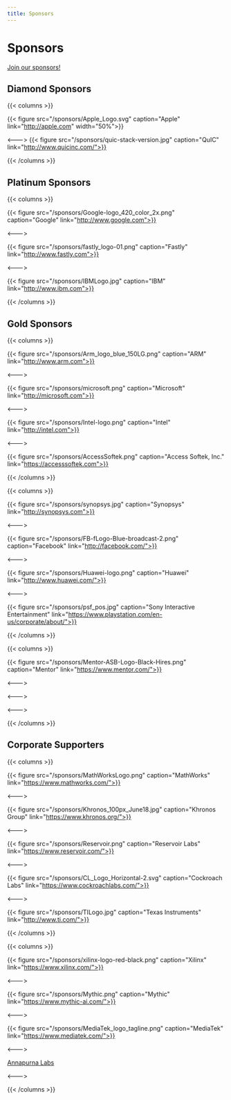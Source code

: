 ```yaml
---
title: Sponsors
---
```

# Sponsors
[Join our sponsors!](/documents/sponsorship/LLVMFoundation-Sponsorship-20190802.pdf)

## Diamond Sponsors
{{< columns >}}

{{< figure src="/sponsors/Apple_Logo.svg" caption="Apple" link="http://apple.com" width="50%">}}

<--->
{{< figure src="/sponsors/quic-stack-version.jpg" caption="QuIC" link="http://www.quicinc.com/">}}
 
{{< /columns >}}

## Platinum Sponsors
{{< columns >}}

{{< figure src="/sponsors/Google-logo_420_color_2x.png" caption="Google" link="http://www.google.com">}}

<--->

{{< figure src="/sponsors/fastly_logo-01.png" caption="Fastly" link="http://www.fastly.com">}}

<--->

{{< figure src="/sponsors/IBMLogo.jpg" caption="IBM" link="http://www.ibm.com">}}

{{< /columns >}}


## Gold Sponsors
{{< columns >}}

{{< figure src="/sponsors/Arm_logo_blue_150LG.png" caption="ARM" link="http://www.arm.com">}}

<--->

{{< figure src="/sponsors/microsoft.png" caption="Microsoft" link="http://microsoft.com">}}

<--->

{{< figure src="/sponsors/Intel-logo.png" caption="Intel" link="http://intel.com">}}

<--->

{{< figure src="/sponsors/AccessSoftek.png" caption="Access Softek, Inc." link="https://accesssoftek.com">}}

{{< /columns >}}

{{< columns >}}

{{< figure src="/sponsors/synopsys.jpg" caption="Synopsys" link="http://synopsys.com">}}

<--->

{{< figure src="/sponsors/FB-fLogo-Blue-broadcast-2.png" caption="Facebook" link="http://facebook.com/">}}

<--->

{{< figure src="/sponsors/Huawei-logo.png" caption="Huawei" link="http://www.huawei.com/">}}

<--->

{{< figure src="/sponsors/psf_pos.jpg" caption="Sony Interactive Entertainment" link="https://www.playstation.com/en-us/corporate/about/">}}

{{< /columns >}}

{{< columns >}}

{{< figure src="/sponsors/Mentor-ASB-Logo-Black-Hires.png" caption="Mentor" link="https://www.mentor.com/">}}

<--->

<--->

<--->

{{< /columns >}}


## Corporate Supporters

{{< columns >}}

{{< figure src="/sponsors/MathWorksLogo.png" caption="MathWorks" link="https://www.mathworks.com/">}}

<--->

{{< figure src="/sponsors/Khronos_100px_June18.jpg" caption="Khronos Group" link="https://www.khronos.org/">}}

<--->

{{< figure src="/sponsors/Reservoir.png" caption="Reservoir Labs" link="https://www.reservoir.com/">}}

<--->

{{< figure src="/sponsors/CL_Logo_Horizontal-2.svg" caption="Cockroach Labs" link="https://www.cockroachlabs.com/">}}

<--->

{{< figure src="/sponsors/TILogo.jpg" caption="Texas Instruments" link="http://www.ti.com/">}}

{{< /columns >}}

{{< columns >}}

{{< figure src="/sponsors/xilinx-logo-red-black.png" caption="Xilinx" link="https://www.xilinx.com/">}}

<--->

{{< figure src="/sponsors/Mythic.png" caption="Mythic" link="https://www.mythic-ai.com/">}}

<--->

{{< figure src="/sponsors/MediaTek_logo_tagline.png" caption="MediaTek" link="https://www.mediatek.com/">}}

<--->

[Annapurna Labs](https://www.amazon.jobs/en/landing_pages/annapurna%20labs)

<--->


{{< /columns >}}

